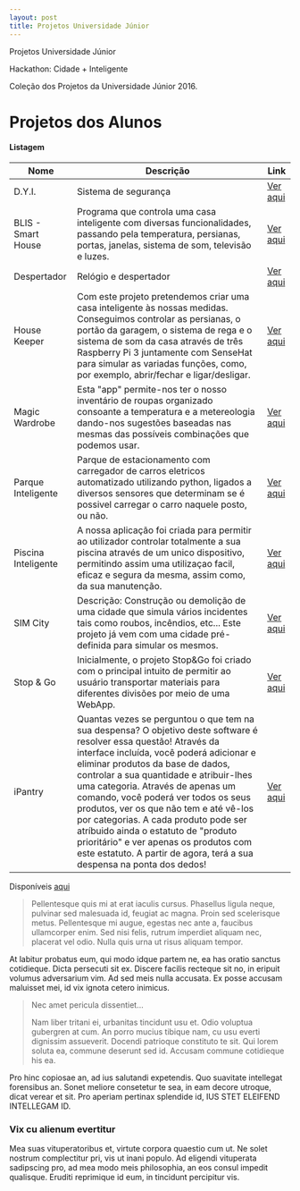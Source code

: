 ```yaml
---
layout: post
title: Projetos Universidade Júnior  
---
```


Projetos Universidade Júnior  

Hackathon: Cidade + Inteligente  

<amp-img width="600" height="500" layout="responsive" src="http://coding4kids.github.io/coding4kids/assets/images/uploads/ujunior.jpg"></amp-img>

Coleção dos Projetos da Universidade Júnior 2016.  
  
# Projetos dos Alunos  

#### Listagem  

|Nome  |Descrição  |Link  |  
|---|---|---|    
|D.Y.I.  |Sistema de segurança  |[Ver aqui](https://github.com/Coding4Kids/cidadeinteligente/tree/master/Projetos/Alarme)  |  
|BLIS - Smart House  |Programa que controla uma casa inteligente com diversas funcionalidades, passando pela temperatura, persianas, portas, janelas, sistema de som, televisão e luzes.  |[Ver aqui](https://github.com/Coding4Kids/cidadeinteligente/tree/master/Projetos/BLIS%20-%20Smart%20House)  |  
|Despertador  |Relógio e despertador  |[Ver aqui](https://github.com/Coding4Kids/cidadeinteligente/tree/master/Projetos/Despertador%20)  |  
|House Keeper  |Com este projeto pretendemos criar uma casa inteligente às nossas medidas. Conseguimos controlar as persianas, o portão da garagem, o sistema de rega e o sistema de som da casa através de três Raspberry Pi 3 juntamente com SenseHat para simular as variadas funções, como, por exemplo, abrir/fechar e ligar/desligar.  |[Ver aqui](https://github.com/Coding4Kids/cidadeinteligente/tree/master/Projetos/House%20Keeper)  |  
|Magic Wardrobe  |Esta "app" permite-nos ter o nosso inventário de roupas organizado consoante a temperatura e a metereologia dando-nos sugestões baseadas nas mesmas das possíveis combinações que podemos usar.  |[Ver aqui](https://github.com/Coding4Kids/cidadeinteligente/tree/master/Projetos/Magic%20Wardrobe)  |  
|Parque Inteligente  |Parque de estacionamento com carregador de carros eletricos automatizado utilizando python, ligados a diversos sensores que determinam se é possivel carregar o carro naquele posto, ou não.  |[Ver aqui](https://github.com/Coding4Kids/cidadeinteligente/tree/master/Projetos/Parque%20Inteligente)  |  
|Piscina Inteligente  |A nossa aplicação foi criada para permitir ao utilizador controlar totalmente a sua piscina através de um unico dispositivo, permitindo assim uma utilizaçao facil, eficaz e segura da mesma, assim como, da sua manutenção.  |[Ver aqui](https://github.com/Coding4Kids/cidadeinteligente/tree/master/Projetos/Piscina%20Inteligente)  |  
|SIM City  |Descrição: Construção ou demolição de uma cidade que simula vários incidentes tais como roubos, incêndios, etc... Este projeto já vem com uma cidade pré-definida para simular os mesmos.  |[Ver aqui](https://github.com/Coding4Kids/cidadeinteligente/tree/master/Projetos/SIM%20City)  |  
|Stop & Go  |Inicialmente, o projeto Stop&Go foi criado com o principal intuito de permitir ao usuário transportar materiais para diferentes divisões por meio de uma WebApp.   |[Ver aqui](https://github.com/Coding4Kids/cidadeinteligente/tree/master/Projetos/StopAndGo)  |  
|iPantry  |Quantas vezes se perguntou o que tem na sua despensa? O objetivo deste software é resolver essa questão! Através da interface incluída, você poderá adicionar e eliminar produtos da base de dados, controlar a sua quantidade e atribuir-lhes uma categoria. Através de apenas um comando, você poderá ver todos os seus produtos, ver os que não tem e até vê-los por categorias. A cada produto pode ser atríbuido ainda o estatuto de "produto prioritário" e ver apenas os produtos com este estatuto. A partir de agora, terá a sua despensa na ponta dos dedos!  |[Ver aqui](https://github.com/Coding4Kids/cidadeinteligente/tree/master/Projetos/iPantry)  |  

Disponíveis [aqui](https://github.com/Coding4Kids/cidadeinteligente/tree/master/Projetos)  

> Pellentesque quis mi at erat iaculis cursus. Phasellus ligula neque, pulvinar sed malesuada id, feugiat ac magna. Proin sed scelerisque metus. Pellentesque mi augue, egestas nec ante a, faucibus ullamcorper enim. Sed nisi felis, rutrum imperdiet aliquam nec, placerat vel odio. Nulla quis urna ut risus aliquam tempor.

At labitur probatus eum, qui modo idque partem ne, ea has oratio sanctus cotidieque. Dicta persecuti sit ex. Discere facilis recteque sit no, in eripuit volumus adversarium vim. Ad sed meis nulla accusata. Ex posse accusam maluisset mei, id vix ignota cetero inimicus.

> Nec amet pericula dissentiet...
>
> Nam liber tritani ei, urbanitas tincidunt usu et. Odio voluptua gubergren at cum. An porro mucius tibique nam, cu usu everti dignissim assueverit. Docendi patrioque constituto te sit. Qui lorem soluta ea, commune deserunt sed id. Accusam commune cotidieque his ea.

Pro hinc copiosae an, ad ius salutandi expetendis. Quo suavitate intellegat forensibus an. Sonet meliore consetetur te sea, in eam decore utroque, dicat verear et sit. Pro aperiam pertinax splendide id, IUS STET ELEIFEND INTELLEGAM ID.

### Vix cu alienum evertitur

Mea suas vituperatoribus et, virtute corpora quaestio cum ut. Ne solet nostrum complectitur pri, vis ut inani populo. Ad eligendi vituperata sadipscing pro, ad mea modo meis philosophia, an eos consul impedit qualisque. Eruditi reprimique id eum, in tincidunt percipitur vis.

<amp-youtube data-videoid="lBTCB7yLs8Y" layout="responsive" width="480" height="270"></amp-youtube>
